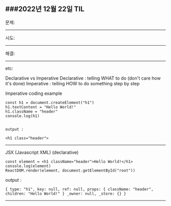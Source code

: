 ###2022년 12월 22일 TIL
---

문제: 


---
시도:


---
해결:


---
etc:

Declarative vs Imperative
Declarative : telling WHAT to do (don't care how it's done)
Imperative : telling HOW to do something step by step

Imperative coding example
```
const h1 = document.createElement("h1")
h1.textContent = "Hello World!"
h1.className = "header"
console.log(h1)


output :

<h1 class="header">
```

---

JSX (Javascript XML) (declarative)

```
const element = <h1 className="header">Hello World!</h1>
console.log(element)
ReactDOM.render(element, document.getElementById("root"))
```

output :

`{
    type: "h1",
    key: null,
    ref: null,
    props: {
        className: "header",
        children: "Hello World!"
    }
    _owner: null,
    _store: {}
}`

---